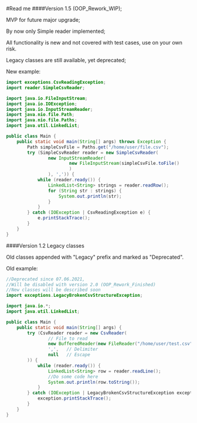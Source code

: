 #Read me
####Version 1.5 (OOP_Rework_WIP);

MVP for future major upgrade;

By now only Simple reader implemented;

All functionality is new and not covered with test cases, 
use on your own risk.

Legacy classes are still available, yet deprecated;

New example:

```java
import exceptions.CsvReadingException;
import reader.SimpleCsvReader;

import java.io.FileInputStream;
import java.io.IOException;
import java.io.InputStreamReader;
import java.nio.file.Path;
import java.nio.file.Paths;
import java.util.LinkedList;

public class Main {
    public static void main(String[] args) throws Exception {
        Path simpleCsvFile = Paths.get("/home/user/file.csv");
        try (SimpleCsvReader reader = new SimpleCsvReader(
                new InputStreamReader(
                        new FileInputStream(simpleCsvFile.toFile()
                        )
                ), ',')) {
            while (reader.ready()) {
                LinkedList<String> strings = reader.readRow();
                for (String str : strings) {
                    System.out.println(str);
                }
            }
        } catch (IOException | CsvReadingException e) {
            e.printStackTrace();
        }
    }
}
```

####Version 1.2 Legacy classes

Old classes appended with "Legacy" prefix
and marked as "Deprecated".

Old example:

```java
//Deprecated since 07.06.2021, 
//Will be disabled with version 2.0 (OOP_Rework_Finished)
//New classes will be described soon
import exceptions.LegacyBrokenCsvStructureException;

import java.io.*;
import java.util.LinkedList;

public class Main {
    public static void main(String[] args) {
        try (CsvReader reader = new CsvReader(
                // File to read
                new BufferedReader(new FileReader("/home/user/test.csv")),
                ',',   // Delimiter
                null   // Escape
        )) {
            while (reader.ready()) {
                LinkedList<String> row = reader.readLine();
                //Do some code here
                System.out.println(row.toString());
            }
        } catch (IOException | LegacyBrokenCsvStructureException exception) {
            exception.printStackTrace();
        }
    }
}
```